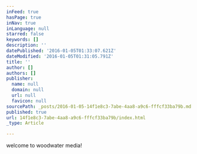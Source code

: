```yaml
---
inFeed: true
hasPage: true
inNav: true
inLanguage: null
starred: false
keywords: []
description: ''
datePublished: '2016-01-05T01:33:07.621Z'
dateModified: '2016-01-05T01:31:05.791Z'
title: ''
author: []
authors: []
publisher:
  name: null
  domain: null
  url: null
  favicon: null
sourcePath: _posts/2016-01-05-14f1e8c3-7abe-4aa8-a9c6-fffcf33ba79b.md
published: true
url: 14f1e8c3-7abe-4aa8-a9c6-fffcf33ba79b/index.html
_type: Article

---
```

welcome to woodwater media!